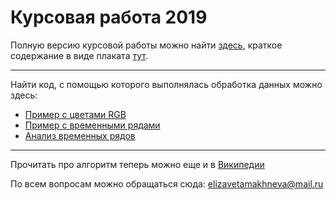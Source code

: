 # Курсовая работа 2019

Полную версию курсовой работы можно найти [здесь](https://github.com/elizacc/CourseWork/blob/master/Makhneva%202019.pdf), краткое содержание в виде плаката [тут](https://github.com/elizacc/CourseWork/blob/master/poster/poster.pdf).

***
Найти код, с помощью которого выполнялась обработка данных можно здесь:
* [Пример с цветами RGB](https://github.com/elizacc/CourseWork/blob/master/data%20%26%20code/Colors.ipynb)
* [Пример с временными рядами](https://github.com/elizacc/CourseWork/blob/master/data%20%26%20code/Time-series.ipynb)
* [Анализ временных рядов](https://github.com/elizacc/CourseWork/blob/master/data%20%26%20code/Cryptocurrency.ipynb)

***
Прочитать про алгоритм теперь можно еще и в [Википедии](https://ru.wikipedia.org/wiki/UMAP)

По всем вопросам можно обращаться сюда: elizavetamakhneva@mail.ru
